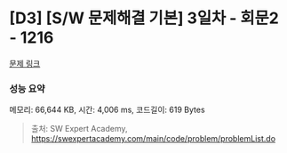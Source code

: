 # [D3] [S/W 문제해결 기본] 3일차 - 회문2 - 1216 

[문제 링크](https://swexpertacademy.com/main/code/problem/problemDetail.do?contestProbId=AV14Rq5aABUCFAYi) 

### 성능 요약

메모리: 66,644 KB, 시간: 4,006 ms, 코드길이: 619 Bytes



> 출처: SW Expert Academy, https://swexpertacademy.com/main/code/problem/problemList.do